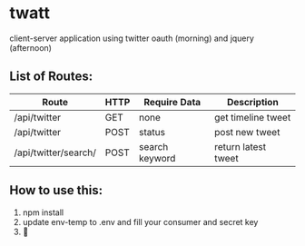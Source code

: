 # twatt
client-server application using twitter oauth (morning) and jquery (afternoon)

## List of Routes:  
| Route | HTTP | Require Data | Description |
|-------|------|--------------|-------------|
| /api/twitter | GET | none | get timeline tweet |
| /api/twitter | POST | status | post new tweet |
| /api/twitter/search/ | POST | search keyword | return latest tweet |

## How to use this:  
1. npm install
2. update env-temp to .env and fill your consumer and secret key
3. :rocket:  